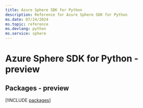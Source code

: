 ```yaml
---
title: Azure Sphere SDK for Python
description: Reference for Azure Sphere SDK for Python
ms.date: 07/24/2024
ms.topic: reference
ms.devlang: python
ms.service: sphere
---
```

# Azure Sphere SDK for Python - preview
## Packages - preview
[!INCLUDE [packages](sphere-index.md)]